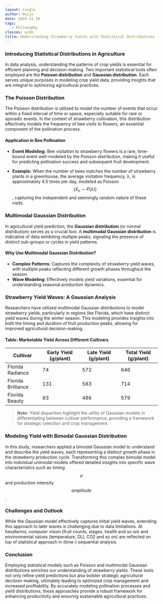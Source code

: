 ```yaml
---
layout: single
author: Huijo
date: 2024-11-10
tags:
   - Philosophy
classes: wide
title: Understanding Strawberry Yields with Statistical Distributions
---
```

### Introducing Statistical Distributions in Agriculture

In data analysis, understanding the patterns of crop yields is essential for efficient planning and decision-making. Two important statistical tools often employed are the **Poisson distribution** and **Gaussian distribution**. Each serves unique purposes in modeling crop yield data, providing insights that are integral to optimizing agricultural practices.

### The Poisson Distribution

The Poisson distribution is utilized to model the number of events that occur within a fixed interval of time or space, especially suitable for rare or sporadic events. In the context of strawberry cultivation, this distribution effectively models the frequency of bee visits to flowers, an essential component of the pollination process.

#### Application in Bee Pollination

- **Event Modeling:** Bee visitation to strawberry flowers is a rare, time-bound event well-modeled by the Poisson distribution, making it useful for predicting pollination success and subsequent fruit development.

- **Example:** When the number of bees matches the number of strawberry plants in a greenhouse, the average visitation frequency, λ, is approximately 4.5 times per day, modeled as Poisson $$(X_n \sim P(λ))$$, capturing the independent and seemingly random nature of these visits.

### Multimodal Gaussian Distribution

In agricultural yield prediction, the **Gaussian distribution** (or normal distribution) serves as a crucial tool. A **multimodal Gaussian distribution** is indicative of data exhibiting multiple peaks, signaling the presence of distinct sub-groups or cycles in yield patterns.

#### Why Use Multimodal Gaussian Distribution?

- **Complex Patterns:** Captures the complexity of strawberry yield waves, with multiple peaks reflecting different growth phases throughout the season.
- **Wave Modeling:** Effectively models yield variations, essential for understanding seasonal production dynamics.

### Strawberry Yield Waves: A Gaussian Analysis

Researchers have utilized multimodal Gaussian distributions to model strawberry yields, particularly in regions like Florida, which have distinct yield waves during the winter season. This modeling provides insights into both the timing and duration of fruit production peaks, allowing for improved agricultural decision-making.

#### Table: Marketable Yield Across Different Cultivars

| Cultivar           | Early Yield (g/plant) | Late Yield (g/plant) | Total Yield (g/plant) |
| ------------------ | --------------------- | -------------------- | --------------------- |
| Florida Radiance   | 74                    | 572                  | 646                   |
| Florida Brilliance | 131                   | 583                  | 714                   |
| Florida Beauty     | 93                    | 486                  | 579                   |

> **Note:** Yield disparities highlight the utility of Gaussian models in differentiating between cultivar performance, providing a framework for strategic selection and crop management.

### Modeling Yield with Bimodal Gaussian Distribution

In this study, researchers applied a bimodal Gaussian model to understand and describe the yield waves, each representing a distinct growth phase in the strawberry production cycle. Transforming this complex bimodal model into individual unimodal models offered detailed insights into specific wave characteristics such as timing $$µ$$ and production intensity $$amplitude$$.

### Challenges and Outlook

While the Gaussian model effectively captures initial yield waves, extending this approach to later waves is challenging due to data limitations. At hexafarms, computer vision (fruit counts, stages, health and so on) and environmental values (temperature, DLI, CO2 and so on) are reflected on top of statistical approach in (time-) sequential analysis.

### Conclusion

Employing statistical models such as Poisson and multimodal Gaussian distributions enriches our understanding of strawberry yields. These tools not only refine yield predictions but also bolster strategic agricultural decision-making, ultimately leading to optimized crop management and increased profitability. By accurately modeling pollination processes and yield distributions, these approaches provide a robust framework for enhancing productivity and ensuring sustainable agricultural practices.